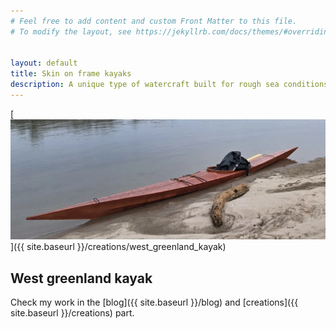 ```yaml
---
# Feel free to add content and custom Front Matter to this file.
# To modify the layout, see https://jekyllrb.com/docs/themes/#overriding-theme-defaults


layout: default
title: Skin on frame kayaks
description: A unique type of watercraft built for rough sea conditions and hunting. It's hard to call them replicas, but Man Boat builds a very similar type of kayak using traditional techniques passed down through generations of Arctic builders.
---
```


[![home_banner](/assets/images/covers/home_banner.webp)]({{ site.baseurl }}/creations/west_greenland_kayak)

## West greenland kayak
Check my work in the [blog]({{ site.baseurl }}/blog) and [creations]({{ site.baseurl }}/creations) part.
